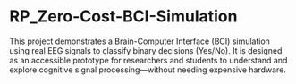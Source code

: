 # RP_Zero-Cost-BCI-Simulation
This project demonstrates a Brain-Computer Interface (BCI) simulation using real EEG signals to classify binary decisions (Yes/No). It is designed as an accessible prototype for researchers and students to understand and explore cognitive signal processing—without needing expensive hardware.
